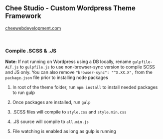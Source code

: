## Chee Studio - Custom Wordpress Theme Framework

[cheewebdevelopment.com](https://chee.studio)

<br>

### Compile .SCSS & .JS

**Note:** If not running on Wordpress using a DB locally, rename `gulpfile-ALT.js` to `gulpfile.js` to use non-browser-sync version to compile SCSS and JS only. You can also remove `"browser-sync": "^X.XX.X",` from the `package.json` file prior to installing node packages

1. In root of the theme folder, run `npm install` to install needed packages to run gulp

2. Once packages are installed, run `gulp`

3. .SCSS files will compile to `style.css` and `style.min.css`

4. .JS source will compile to `all.min.js`

5. File watching is enabled as long as gulp is running



